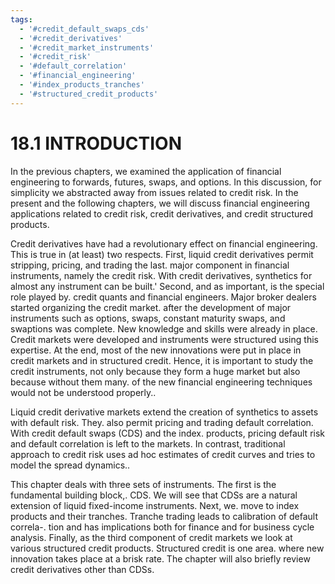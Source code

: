 ```yaml
---
tags:
  - '#credit_default_swaps_cds'
  - '#credit_derivatives'
  - '#credit_market_instruments'
  - '#credit_risk'
  - '#default_correlation'
  - '#financial_engineering'
  - '#index_products_tranches'
  - '#structured_credit_products'
---
```

# 18.1 INTRODUCTION  

In the previous chapters, we examined the application of financial engineering to forwards, futures, swaps, and options. In this discussion, for simplicity we abstracted away from issues related to credit risk. In the present and the following chapters, we will discuss financial engineering applications related to credit risk, credit derivatives, and credit structured products.  

Credit derivatives have had a revolutionary effect on financial engineering. This is true in (at least) two respects. First, liquid credit derivatives permit stripping, pricing, and trading the last. major component in financial instruments, namely the credit risk. With credit derivatives, synthetics for almost any instrument can be built.' Second, and as important, is the special role played by. credit quants and financial engineers. Major broker dealers started organizing the credit market. after the development of major instruments such as options, swaps, constant maturity swaps, and swaptions was complete. New knowledge and skills were already in place. Credit markets were developed and instruments were structured using this expertise. At the end, most of the new innovations were put in place in credit markets and in structured credit. Hence, it is important to study the credit instruments, not only because they form a huge market but also because without them many. of the new financial engineering techniques would not be understood properly..  

Liquid credit derivative markets extend the creation of synthetics to assets with default risk. They. also permit pricing and trading default correlation. With credit default swaps (CDS) and the index. products, pricing default risk and default correlation is left to the markets. In contrast, traditional approach to credit risk uses ad hoc estimates of credit curves and tries to model the spread dynamics..  

This chapter deals with three sets of instruments. The first is the fundamental building block,. CDS. We will see that CDSs are a natural extension of liquid fixed-income instruments. Next, we. move to index products and their tranches. Tranche trading leads to calibration of default correla-. tion and has implications both for finance and for business cycle analysis. Finally, as the third component of credit markets we look at various structured credit products. Structured credit is one area. where new innovation takes place at a brisk rate. The chapter will also briefly review credit derivatives other than CDSs.  
